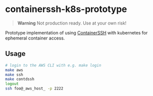 # containerssh-k8s-prototype
> **Warning**
> Not production ready. Use at your own risk!

Prototype implementation of using [ContainerSSH](https://containerssh.io/)
with kubernetes for ephemeral container access.

## Usage

```bash
# login to the AWS CLI with e.g. make login
make aws
make ssh
make contdssh
logout
ssh foo@_aws_host_ -p 2222
```
